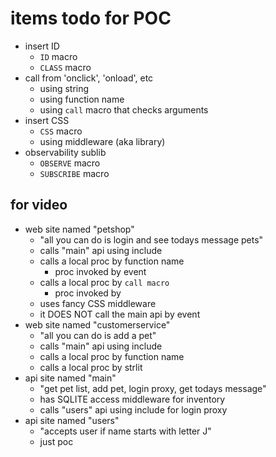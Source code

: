 # items todo for POC

* insert ID
  * `ID` macro
  * `CLASS` macro
* call from 'onclick', 'onload', etc
  * using string
  * using function name
  * using `call` macro that checks arguments
* insert CSS
  * `CSS` macro
  * using middleware (aka library)
* observability sublib
  * `OBSERVE` macro
  * `SUBSCRIBE` macro


## for video

* web site named "petshop"
  * "all you can do is login and see todays message pets"
  * calls "main" api using include
  * calls a local proc by function name
    * proc invoked by event
  * calls a local proc by `call macro`
    * proc invoked by 
  * uses fancy CSS middleware
  * it DOES NOT call the main api by event
* web site named "customerservice"
  * "all you can do is add a pet"
  * calls "main" api using include
  * calls a local proc by function name
  * calls a local proc by strlit
* api site named "main"
  * "get pet list, add pet, login proxy, get todays message"
  * has SQLITE access middleware for inventory
  * calls "users" api using include for login proxy
* api site named "users"
  * "accepts user if name starts with letter J"
  * just poc

